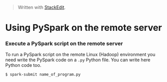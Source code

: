 


> Written with [StackEdit](https://stackedit.io/).

# Using PySpark on the remote server

### Execute a PySpark script on the remote server

To run a PySpark script on the remote Linux (Hadoop) environment you need write the PySpark code on a `.py` Python file. You can write here Python code too. 

 ```bash
 $ spark-submit name_of_program.py
 ```

<!--stackedit_data:
eyJoaXN0b3J5IjpbNTE2NjM5NzExXX0=
-->